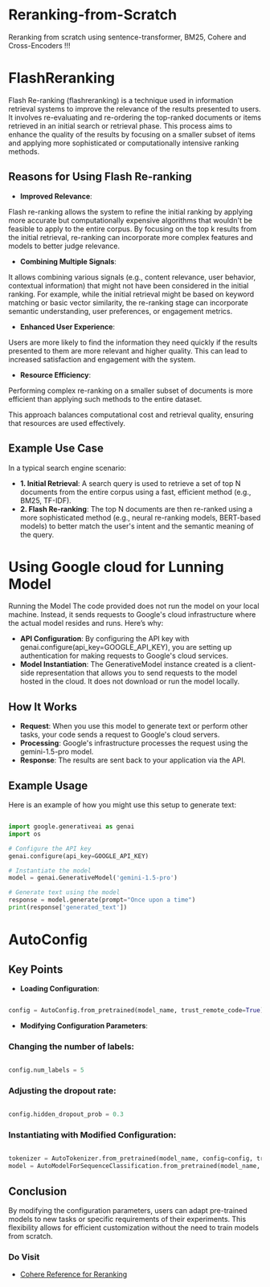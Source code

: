 # Reranking-from-Scratch
Reranking from scratch using sentence-transformer, BM25, Cohere and Cross-Encoders !!!

# FlashReranking
 Flash Re-ranking (flashreranking) is a technique used in information retrieval systems to improve the relevance of the results presented to users. It involves re-evaluating and re-ordering the top-ranked documents or items retrieved in an initial search or retrieval phase. This process aims to enhance the quality of the results by focusing on a smaller subset of items and applying more sophisticated or computationally intensive ranking methods.

## Reasons for Using Flash Re-ranking
- **Improved Relevance**:

Flash re-ranking allows the system to refine the initial ranking by applying more accurate but computationally expensive algorithms that wouldn't be feasible to apply to the entire corpus.
By focusing on the top k results from the initial retrieval, re-ranking can incorporate more complex features and models to better judge relevance.

- **Combining Multiple Signals**:

It allows combining various signals (e.g., content relevance, user behavior, contextual information) that might not have been considered in the initial ranking.
For example, while the initial retrieval might be based on keyword matching or basic vector similarity, the re-ranking stage can incorporate semantic understanding, user preferences, or engagement metrics.

- **Enhanced User Experience**:

Users are more likely to find the information they need quickly if the results presented to them are more relevant and higher quality.
This can lead to increased satisfaction and engagement with the system.

- **Resource Efficiency**:

Performing complex re-ranking on a smaller subset of documents is more efficient than applying such methods to the entire dataset.

This approach balances computational cost and retrieval quality, ensuring that resources are used effectively.

## Example Use Case
In a typical search engine scenario:

- **1. Initial Retrieval**: A search query is used to retrieve a set of top N documents from the entire corpus using a fast, efficient method (e.g., BM25, TF-IDF).
- **2. Flash Re-ranking**: The top N documents are then re-ranked using a more sophisticated method (e.g., neural re-ranking models, BERT-based models) to better match the user's intent and the semantic meaning of the query.

# Using Google cloud for Lunning Model
Running the Model
The code provided does not run the model on your local machine. Instead, it sends requests to Google's cloud infrastructure where the actual model resides and runs. Here’s why:

- **API Configuration**: By configuring the API key with genai.configure(api_key=GOOGLE_API_KEY), you are setting up authentication for making requests to Google's cloud services.
- **Model Instantiation**: The GenerativeModel instance created is a client-side representation that allows you to send requests to the model hosted in the cloud. It does not download or run the model locally.
## How It Works
- **Request**: When you use this model to generate text or perform other tasks, your code sends a request to Google's cloud servers.
- **Processing**: Google's infrastructure processes the request using the gemini-1.5-pro model.
- **Response**: The results are sent back to your application via the API.
## Example Usage
Here is an example of how you might use this setup to generate text:

```python

import google.generativeai as genai
import os

# Configure the API key
genai.configure(api_key=GOOGLE_API_KEY)

# Instantiate the model
model = genai.GenerativeModel('gemini-1.5-pro')

# Generate text using the model
response = model.generate(prompt="Once upon a time")
print(response['generated_text'])
```
# AutoConfig
## Key Points
- **Loading Configuration**:

```python

config = AutoConfig.from_pretrained(model_name, trust_remote_code=True)
```
- **Modifying Configuration Parameters**:

### Changing the number of labels:
```python

config.num_labels = 5
```
### Adjusting the dropout rate:
```python

config.hidden_dropout_prob = 0.3
```

### Instantiating with Modified Configuration:

```python

tokenizer = AutoTokenizer.from_pretrained(model_name, config=config, trust_remote_code=True)
model = AutoModelForSequenceClassification.from_pretrained(model_name, config=config, trust_remote_code=True)
```
## Conclusion
By modifying the configuration parameters, users can adapt pre-trained models to new tasks or specific requirements of their experiments. This flexibility allows for efficient customization without the need to train models from scratch.

### Do Visit 
- [Cohere Reference for Reranking](https://docs.cohere.com/reference/rerank)
